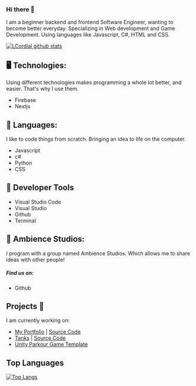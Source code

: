 ### Hi there 👋

I am a beginner backend and frontend Software Engineer, wanting to become better everyday. Specializing in Web development and Game Development. Using languages like Javascript, C#, HTML and CSS.

[![LCordial github stats](https://github-readme-stats.vercel.app/api?username=LCordial&show_icons=true&theme=radical)](https://github.com/anuraghazra/github-readme-stats)

## 🖥️ Technologies:

Using different technologies makes programming a whole lot better, and easier. That's why I use them.

- Firebase
- Nextjs

## 💬 Languages:

I like to code things from scratch. Bringing an idea to life on the computer.

- Javascript
- c#
- Python
- CSS

## 🔨 Developer Tools
- Visual Studio Code
- Visual Studio
- Github
- Terminal

## 📱 Ambience Studios:

I program with a group named Ambience Studios. Which allows me to share ideas with other people!


##### Find us on:
- Github


## Projects 🧰
I am currently working on:
- [My Portfolio](https://cordial.ambience.studio) | [Source Code](https://github.com/LCordial/my-portfolio)
- [Tanks](https://tanks.ambience.studio) | [Source Code](https://github.com/LCordial/tanks-arena)
- [Unity Parkour Game Template](https://github.com/LCordial/parkour-game-template)

## Top Languages

[![Top Langs](https://github-readme-stats.vercel.app/api/top-langs/?username=LCordial&layout=compact)](https://github.com/anuraghazra/github-readme-stats)
  
